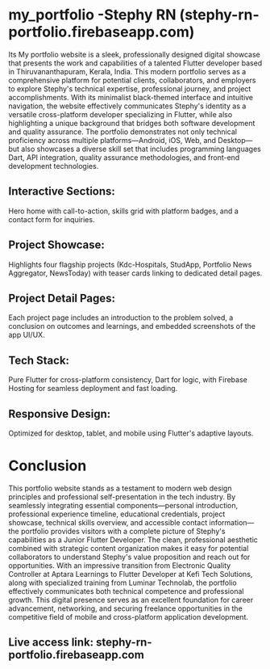 # my_portfolio -Stephy RN (stephy-rn-portfolio.firebaseapp.com)

Its My portfolio website is a sleek, professionally designed digital showcase that presents the work and capabilities of a talented Flutter developer based in Thiruvananthapuram, Kerala, India. This modern portfolio serves as a comprehensive platform for potential clients, collaborators, and employers to explore Stephy\'s technical expertise, professional journey, and project accomplishments. With its minimalist black-themed interface and intuitive navigation, the website effectively communicates Stephy\'s identity as a versatile cross-platform developer specializing in Flutter, while also highlighting a unique background that bridges both software development and quality assurance. The portfolio demonstrates not only technical proficiency across multiple platforms—Android, iOS, Web, and Desktop—but also showcases a diverse skill set that includes programming languages Dart, API integration, quality assurance methodologies, and front-end development technologies.

## Interactive Sections: 
Hero home with call-to-action, skills grid with platform badges, and a contact form for inquiries.

## Project Showcase: 
Highlights four flagship projects (Kdc-Hospitals, StudApp, Portfolio News Aggregator, NewsToday) with teaser cards linking to dedicated detail pages.

## Project Detail Pages: 
Each project page includes an introduction to the problem solved, a conclusion on outcomes and learnings, and embedded screenshots of the app UI/UX.

## Tech Stack: 
Pure Flutter for cross-platform consistency, Dart for logic, with Firebase Hosting for seamless deployment and fast loading.

## Responsive Design: 
Optimized for desktop, tablet, and mobile using Flutter's adaptive layouts.

# Conclusion
This portfolio website stands as a testament to modern web design principles and professional self-presentation in the tech industry. By seamlessly integrating essential components—personal introduction, professional experience timeline, educational credentials, project showcase, technical skills overview, and accessible contact information—the portfolio provides visitors with a complete picture of Stephy\'s capabilities as a Junior Flutter Developer. The clean, professional aesthetic combined with strategic content organization makes it easy for potential collaborators to understand Stephy\'s value proposition and reach out for opportunities. With an impressive transition from Electronic Quality Controller at Aptara Learnings to Flutter Developer at Kefi Tech Solutions, along with specialized training from Luminar Technolab, the portfolio effectively communicates both technical competence and professional growth. This digital presence serves as an excellent foundation for career advancement, networking, and securing freelance opportunities in the competitive field of mobile and cross-platform application development.

## Live access link: stephy-rn-portfolio.firebaseapp.com
